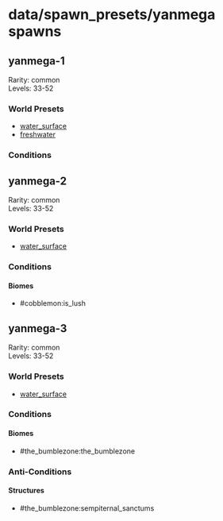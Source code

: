 # data/spawn_presets/yanmega spawns  
  
## yanmega-1  
Rarity: common  
Levels: 33-52  
  
### World Presets  
* [water_surface](/data/world_presets/water_surface.md)  
* [freshwater](/data/world_presets/freshwater.md)  
  
### Conditions  
  
## yanmega-2  
Rarity: common  
Levels: 33-52  
  
### World Presets  
* [water_surface](/data/world_presets/water_surface.md)  
  
### Conditions  
  
#### Biomes  
  * #cobblemon:is_lush
  
  
## yanmega-3  
Rarity: common  
Levels: 33-52  
  
### World Presets  
* [water_surface](/data/world_presets/water_surface.md)  
  
### Conditions  
  
#### Biomes  
  * #the_bumblezone:the_bumblezone
  
  
### Anti-Conditions  
  
#### Structures  
  * #the_bumblezone:sempiternal_sanctums
  
